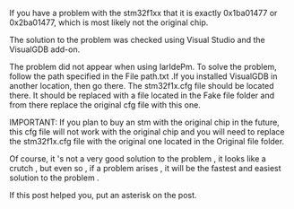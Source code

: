 If you have a problem with the stm32f1xx that it is exactly 0x1ba01477 or 0x2ba01477, which is most likely not the original chip. 

The solution to the problem was checked using Visual Studio and the VisualGDB add-on.

The problem did not appear when using IarIdePm.
To solve the problem, follow the path specified in the File path.txt .If you installed VisualGDB in another location, then go there. The stm32f1x.cfg file should be located there. It should be replaced with a file located in the Fake file folder and from there replace the original cfg file with this one.

IMPORTANT:
If you plan to buy an stm with the original chip in the future, this cfg file will not work with the original chip and you will need to replace the stm32f1x.cfg file with the original one located in the Original file folder.

Of course, it 's not a very good solution to the problem , it looks like a crutch , but even so , if a problem arises , it will be the fastest and easiest solution to the problem .

If this post helped you, put an asterisk on the post.
